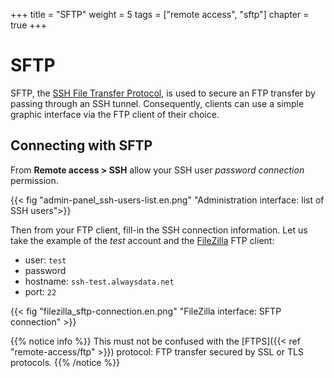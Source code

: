 +++
title = "SFTP"
weight = 5
tags = ["remote access", "sftp"]
chapter = true
+++

# SFTP

SFTP, the [SSH File Transfer Protocol](https://en.wikipedia.org/wiki/SSH_File_Transfer_Protocol), is used to secure an FTP transfer by passing through an SSH tunnel. Consequently, clients can use a simple graphic interface via the FTP client of their choice.

## Connecting with SFTP

From **Remote access > SSH** allow your SSH user *password connection* permission.

{{< fig "admin-panel_ssh-users-list.en.png" "Administration interface: list of SSH users">}}

Then from your FTP client, fill-in the SSH connection information. Let us take the example of the *test* account and the [FileZilla](https://filezilla-project.org/) FTP client:

  - user: `test`
  - password
  - hostname: `ssh-test.alwaysdata.net`
  - port: `22`

{{< fig "filezilla_sftp-connection.en.png" "FileZilla interface: SFTP connection" >}}

{{% notice info %}}
This must not be confused with the [FTPS]({{< ref "remote-access/ftp" >}}) protocol: FTP transfer secured by SSL or TLS protocols.
{{% /notice %}}
